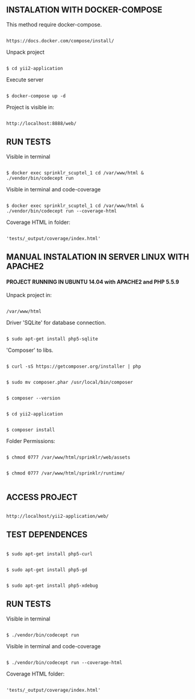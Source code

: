 INSTALATION WITH DOCKER-COMPOSE
------------------------------

This method require docker-compose.

```

https://docs.docker.com/compose/install/

```

Unpack project

```shell

$ cd yii2-application

```

Execute server

```shell

$ docker-compose up -d

```

Project is visible in:


```

http://localhost:8888/web/

```

RUN TESTS
-----------------------------

Visible in terminal

```shell

$ docker exec sprinklr_scuptel_1 cd /var/www/html & ./vendor/bin/codecept run

```

Visible in terminal and code-coverage

```shell

$ docker exec sprinklr_scuptel_1 cd /var/www/html & ./vendor/bin/codecept run --coverage-html

```

Coverage HTML in folder: 

```

'tests/_output/coverage/index.html'

```

MANUAL INSTALATION IN SERVER LINUX WITH APACHE2 
------------------------------------------------

#### PROJECT RUNNING IN **UBUNTU 14.04 with APACHE2 and PHP 5.5.9**

Unpack project in:

```

/var/www/html

```

Driver 'SQLite' for database connection.

```shell

$ sudo apt-get install php5-sqlite

```

'Composer' to libs.

```shell

$ curl -sS https://getcomposer.org/installer | php

```

```shell

$ sudo mv composer.phar /usr/local/bin/composer

```

```shell

$ composer --version

```

```shell

$ cd yii2-application

```

```shell

$ composer install

```

Folder Permissions:

```shell

$ chmod 0777 /var/www/html/sprinklr/web/assets

```

```shell

$ chmod 0777 /var/www/html/sprinklr/runtime/


```

ACCESS PROJECT
-----------------------------

```

http://localhost/yii2-application/web/

```

TEST DEPENDENCES
-----------------------------

```shell

$ sudo apt-get install php5-curl

```

```shell

$ sudo apt-get install php5-gd

```

```shell

$ sudo apt-get install php5-xdebug

```

RUN TESTS
-----------------------------

Visible in terminal 

```shell

$ ./vendor/bin/codecept run

```

Visible in terminal and code-coverage

```shell

$ ./vendor/bin/codecept run --coverage-html

```

Coverage HTML folder: 

```

'tests/_output/coverage/index.html'

```

